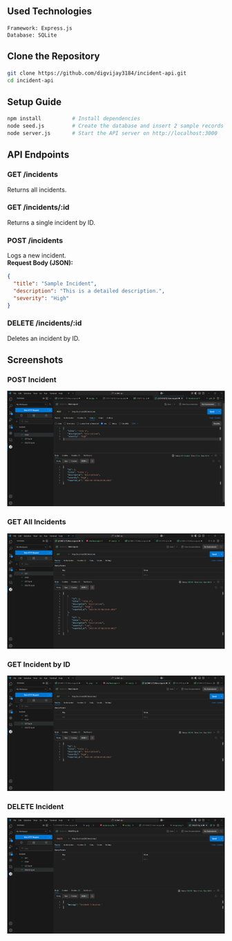 ## Used Technologies

```
Framework: Express.js  
Database: SQLite  
```

## Clone the Repository

```bash
git clone https://github.com/digvijay3184/incident-api.git
cd incident-api
```

## Setup Guide

```bash
npm install          # Install dependencies
node seed.js         # Create the database and insert 2 sample records
node server.js       # Start the API server on http://localhost:3000
```

## API Endpoints

### GET /incidents
Returns all incidents.

### GET /incidents/:id  
Returns a single incident by ID.

### POST /incidents  
Logs a new incident.  
**Request Body (JSON):**
```json
{
  "title": "Sample Incident",
  "description": "This is a detailed description.",
  "severity": "High"
}
```

### DELETE /incidents/:id  
Deletes an incident by ID.

## Screenshots

### POST Incident
![Incident API Post Screenshot](./assets/incident-api-post.png)

### GET All Incidents
![Incident API GET ALL Data Screenshot](./assets/incident-api-get-all.png)

### GET Incident by ID
![Incident API GET BY ID Screenshot](./assets/incident-api-get-by-id.png)

### DELETE Incident
![Incident API Delete Screenshot](./assets/incident-api-delete.png)
